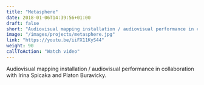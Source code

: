 ```yaml
---
title: "Metasphere"
date: 2018-01-06T14:39:56+01:00
draft: false
short: "Audiovisual mapping installation / audiovisual performance in collaboration with Irina Spicaka and Platon Buravicky."
image: "/images/projects/metasphere.jpg"
link: "https://youtu.be/iiFX11KyS44"
weight: 90
callToAction: "Watch video"
---
```


Audiovisual mapping installation / audiovisual performance in collaboration with Irina Spicaka and Platon Buravicky.
